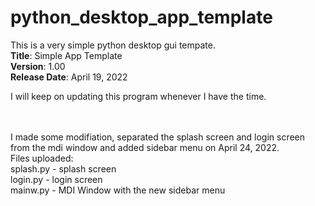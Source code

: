 # python_desktop_app_template
This is a very simple python desktop gui tempate.
<br><b>Title</b>: Simple App Template 
<br><b>Version</b>: 1.00 
<br><b>Release Date</b>: April 19, 2022

I will keep on updating this program whenever I have the time.

<br><br>I made some modifiation, separated the splash screen and login screen from the mdi window and added sidebar menu on April 24, 2022.
<br>Files uploaded:
<br> splash.py - splash screen
<br>login.py - login screen
<br> mainw.py - MDI Window with the new sidebar menu
